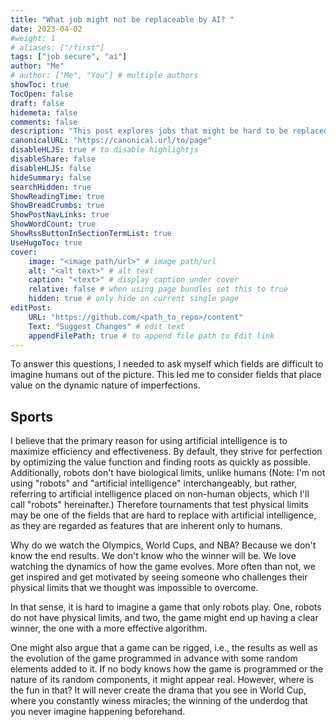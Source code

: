 ```yaml
---
title: "What job might not be replaceable by AI? "
date: 2023-04-02
#weight: 1
# aliases: ["/first"]
tags: ["job secure", "ai"]
author: "Me"
# author: ["Me", "You"] # multiple authors
showToc: true
TocOpen: false
draft: false
hidemeta: false
comments: false
description: "This post explores jobs that might be hard to be replaced by AI"
canonicalURL: "https://canonical.url/to/page"
disableHLJS: true # to disable highlightjs
disableShare: false
disableHLJS: false
hideSummary: false
searchHidden: true
ShowReadingTime: true
ShowBreadCrumbs: true
ShowPostNavLinks: true
ShowWordCount: true
ShowRssButtonInSectionTermList: true
UseHugoToc: true
cover:
    image: "<image path/url>" # image path/url
    alt: "<alt text>" # alt text
    caption: "<text>" # display caption under cover
    relative: false # when using page bundles set this to true
    hidden: true # only hide on current single page
editPost:
    URL: "https://github.com/<path_to_repo>/content"
    Text: "Suggest Changes" # edit text
    appendFilePath: true # to append file path to Edit link
---
```


To answer this questions, I needed to ask myself which fields are difficult to imagine humans out of the picture. This led me to consider fields that place value on the dynamic nature of imperfections. 

## Sports 

I believe that the primary reason for using artificial intelligence is to maximize efficiency and effectiveness. By default, they strive for perfection by optimizing the value function and finding roots as quickly as possible. Additionally, robots don't have biological limits, unlike humans (Note: I'm not using "robots" and "artificial intelligence" interchangeably, but rather, referring to artificial intelligence placed on non-human objects, which I'll call "robots" hereinafter.) Therefore tournaments that test physical limits may be one of the fields that are hard to replace with artificial intelligence, as they are regarded as features that are inherent only to humans. 

Why do we watch the Olympics, World Cups, and NBA? Because we don't know the end results. We don't know who the winner will be. We love watching the dynamics of how the game evolves. More often than not, we get inspired and get motivated by seeing someone who challenges their physical limits that we thought was impossible to overcome. 

In that sense, it is hard to imagine a game that only robots play. One, robots do not have physical limits, and two, the game might end up having a clear winner, the one with a more effective algorithm. 

One might also argue that a game can be rigged, i.e., the results as well as the evolution of the game programmed in advance with some random elements added to it. If no body knows how the game is programmed or the nature of its random components, it might appear real. However, where is the fun in that? It will never create the drama that you see in World Cup, where you constantly winess miracles; the winning of the underdog that you never imagine happening beforehand. 

